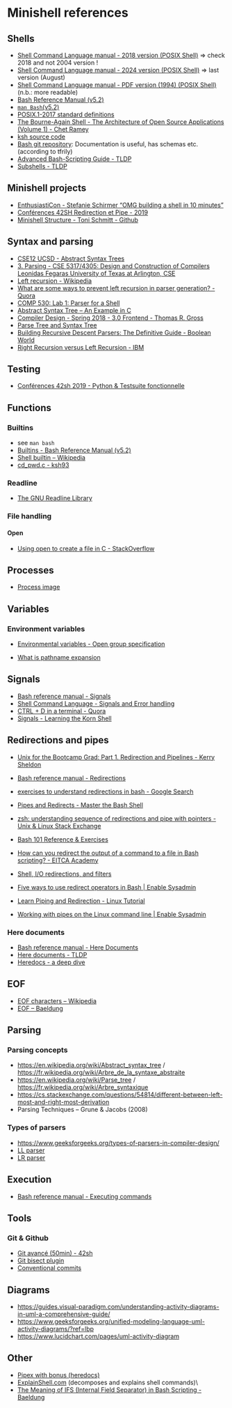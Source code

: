 # Minishell references
## Shells
- [Shell Command Language manual - 2018 version (POSIX Shell)](https://pubs.opengroup.org/onlinepubs/9699919799/utilities/V3_chap02.html) => check 2018 and not 2004 version !
- [Shell Command Language manual - 2024 version (POSIX Shell)](https://pubs.opengroup.org/onlinepubs/9799919799/) => last version (August)
- [Shell Command Language manual - PDF version (1994) (POSIX Shell)](https://pubs.opengroup.org/onlinepubs/009656399/toc.pdf) (n.b.: more readable)
- [Bash Reference Manual (v5.2)](https://www.gnu.org/software/bash/manual/bash.html)
- [`man Bash`(v5.2)](https://www.man7.org/linux/man-pages/man1/bash.1.html)
- [POSIX.1-2017 standard definitions](https://pubs.opengroup.org/onlinepubs/9699919799/basedefs/V1_chap03.html)
- [The Bourne-Again Shell - The Architecture of Open Source Applications (Volume 1) - Chet Ramey](https://aosabook.org/en/v1/bash.html)
- [ksh source code](https://github.com/openbsd/src/blob/master/bin/ksh/exec.c)
- [Bash git repository](https://git.savannah.gnu.org/cgit/bash.git/tree/doc/README): Documentation is useful, has schemas etc. (according to tfrily)
- [Advanced Bash-Scripting Guide - TLDP](https://tldp.org/LDP/abs/html/)
- [Subshells - TLDP](https://tldp.org/LDP/abs/html/subshells.html)

## Minishell projects
- [EnthusiastiCon - Stefanie Schirmer “OMG building a shell in 10 minutes”](https://www.youtube.com/watch?v=k6TTj4C0LF0)
- [Conférences 42SH Redirection et Pipe  - 2019](https://www.youtube.com/watch?v=ceNaZzEoUhk)
- [Minishell Structure - Toni Schmitt - Github](https://github.com/toni-schmitt/minishell#lexer)

## Syntax and parsing
- [CSE12 UCSD - Abstract Syntax Trees](https://cseweb.ucsd.edu/~kube/cls/12.s13/Lectures/lec16/lec16.pdf)
- [3. Parsing - CSE 5317/4305: Design and Construction of Compilers Leonidas Fegaras University of Texas at Arlington, CSE](https://lambda.uta.edu/cse5317/notes/node11.html)
- [Left recursion - Wikipedia](https://en.wikipedia.org/wiki/Left_recursion)
- [What are some ways to prevent left recursion in parser generation? - Quora](https://www.quora.com/What-are-some-ways-to-prevent-left-recursion-in-parser-generation)
- [COMP 530: Lab 1: Parser for a Shell](https://www.cs.unc.edu/~porter/courses/comp530/f23/lab1.html)
- [Abstract Syntax Tree – An Example in C](https://keleshev.com/abstract-syntax-tree-an-example-in-c/)
- [Compiler Design - Spring 2018 - 3.0 Frontend - Thomas R. Gross](https://ethz.ch/content/dam/ethz/special-interest/infk/inst-cs/lst-dam/documents/Education/Classes/Spring2018/210_Compiler_Design/Slides/w03_01-front-end-overview_18.pdf)
- [Parse Tree and Syntax Tree](https://www.geeksforgeeks.org/parse-tree-and-syntax-tree/)
- [Building Recursive Descent Parsers: The Definitive Guide - Boolean World](https://www.booleanworld.com/building-recursive-descent-parsers-definitive-guide/)
- [Right Recursion versus Left Recursion -  IBM](https://www.ibm.com/docs/en/zvm/7.4?topic=topics-right-recursion-versus-left-recursion)

## Testing
- [Conférences 42sh 2019 - Python & Testsuite fonctionnelle](https://www.youtube.com/watch?v=1CoFy6eM7_I&list=PLo31Bhg3nNkZHhqAjlwo5tNOa-FEXKnEe&index=6)

## Functions
### Builtins
- see `man bash`
- [Builtins - Bash Reference Manual (v5.2)](https://www.gnu.org/software/bash/manual/bash.html#Shell-Builtin-Commands)
- [Shell builtin – Wikipedia](https://en.wikipedia.org/wiki/Shell_builtin)
- [cd_pwd.c - ksh93](https://github.com/att/ast/blob/master/src/cmd/ksh93/bltins/cd_pwd.c)


### Readline
- [The GNU Readline Library](https://www.gnu.org/software/readline/)

### File handling
#### Open
- [Using open to create a file in C - StackOverflow](https://stackoverflow.com/questions/28466715/using-open-to-create-a-file-in-c)

## Processes
- [Process image](https://www.tutorialspoint.com/inter_process_communication/inter_process_communication_process_image.htm)

## Variables
### Environment variables
- [Environmental variables - Open group specification](https://pubs.opengroup.org/onlinepubs/9699919799/basedefs/V1_chap08.html)

- [What is pathname expansion](https://bash.cyberciti.biz/guide/Path_name_expansion)

## Signals
- [Bash reference manual - Signals](https://www.gnu.org/software/bash/manual/html_node/Signals.html)
- [Shell Command Language - Signals and Error handling](https://pubs.opengroup.org/onlinepubs/009695399/utilities/xcu_chap02.html#tag_02_11)
- [CTRL + D in a terminal - Quora](https://www.quora.com/What-is-Ctrl-D-in-a-terminal)
- [Signals - Learning the Korn Shell](https://docstore.mik.ua/orelly/unix2.1/ksh/ch08_03.htm)

## Redirections and pipes
- [Unix for the Bootcamp Grad: Part 1. Redirection and Pipelines - Kerry Sheldon](https://medium.com/@KerrySheldon/unix-for-the-bootcamp-grad-part-1-redirection-and-pipelines-470a7f6609c8)

- [Bash reference manual - Redirections](https://www.gnu.org/savannah-checkouts/gnu/bash/manual/bash.html#Redirections)

- [exercises to understand redirections in bash - Google Search](https://www.google.com/search?client=firefox-b-d&q=exercises+to+understand+redirections+in+bash)

- [Pipes and Redirects - Master the Bash Shell](https://www.educative.io/courses/master-the-bash-shell/pipes-and-redirects)

- [zsh: understanding sequence of redirections and pipe with pointers - Unix & Linux Stack Exchange](https://unix.stackexchange.com/questions/673145/zsh-understanding-sequence-of-redirections-and-pipe-with-pointers)

- [Bash 101 Reference & Exercises](https://codingnomads.com/bash-101-reference-and-exercises)

- [How can you redirect the output of a command to a file in Bash scripting? - EITCA Academy](https://eitca.org/cybersecurity/eitc-is-lsa-linux-system-administration/bash-scripting/bash-basics/examination-review-bash-basics/how-can-you-redirect-the-output-of-a-command-to-a-file-in-bash-scripting/)

- [Shell, I/O redirections, and filters](https://musaoyiza.hashnode.dev/shell-io-redirections-and-filters)

- [Five ways to use redirect operators in Bash | Enable Sysadmin](https://www.redhat.com/sysadmin/redirect-operators-bash)

- [Learn Piping and Redirection - Linux Tutorial](https://ryanstutorials.net/linuxtutorial/piping.php)

- [Working with pipes on the Linux command line | Enable Sysadmin](https://www.redhat.com/sysadmin/pipes-command-line-linux)


### Here documents
- [Bash reference manual - Here Documents](https://www.gnu.org/savannah-checkouts/gnu/bash/manual/bash.html#Here-Documents)
- [Here documents - TLDP](https://tldp.org/LDP/abs/html/here-docs.html)
- [Heredocs - a deep dive](https://medium.com/@oduwoledare/heredoc-a-deep-dive-23c82992e522)

## EOF
- [EOF characters – Wikipedia](https://en.wikipedia.org/wiki/End-of-file#EOF_character)
- [EOF – Baeldung](https://www.baeldung.com/linux/eof)

## Parsing
### Parsing concepts
- https://en.wikipedia.org/wiki/Abstract_syntax_tree / https://fr.wikipedia.org/wiki/Arbre_de_la_syntaxe_abstraite
- https://en.wikipedia.org/wiki/Parse_tree / https://fr.wikipedia.org/wiki/Arbre_syntaxique
- https://cs.stackexchange.com/questions/54814/different-between-left-most-and-right-most-derivation
- Parsing Techniques – Grune & Jacobs (2008)
### Types of parsers
- https://www.geeksforgeeks.org/types-of-parsers-in-compiler-design/
- [LL parser](https://en.wikipedia.org/wiki/LL_parser)
- [LR parser](https://www.geeksforgeeks.org/lr-parser)

## Execution
- [Bash reference manual - Executing commands](https://www.gnu.org/savannah-checkouts/gnu/bash/manual/bash.html#Executing-Commands)

## Tools
### Git & Github
- [Git avancé (50min) - 42sh](https://www.youtube.com/live/N4GAmMHnd20?si=KNtmaPRX4fybOGDc)
- [Git bisect plugin](https://artspb.me/posts/getting-started-with-git-bisect-run-plugin/)
- [Conventional commits](https://www.conventionalcommits.org/en/v1.0.0/)

## Diagrams
- https://guides.visual-paradigm.com/understanding-activity-diagrams-in-uml-a-comprehensive-guide/
- https://www.geeksforgeeks.org/unified-modeling-language-uml-activity-diagrams/?ref=lbp
- https://www.lucidchart.com/pages/uml-activity-diagram

## Other
- [Pipex with bonus (heredocs)](https://github.com/madebypixel02/pipex?tab=readme-ov-file#here-document)
- [ExplainShell.com](https://explainshell.com/) (decomposes and explains shell commands)\
- [The Meaning of IFS (Internal Field Separator) in Bash Scripting - Baeldung](https://www.baeldung.com/linux/ifs-shell-variable)
